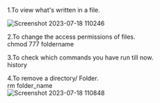 1.To view what's written in a file.  

![Screenshot 2023-07-18 110246](https://github.com/pardeshiumesh23/90DaysofDevOps/assets/138001374/a5efdec5-bae7-455a-99b7-326acf6c3f6e)

2.To change the access permissions of files.\
      chmod 777 foldername

3.To check which commands you have run till now.\
      history

4.To remove a directory/ Folder.\
      rm folder_name \
![Screenshot 2023-07-18 110848](https://github.com/pardeshiumesh23/90DaysofDevOps/assets/138001374/6ffab8aa-9850-4b92-be4e-496bf0cb41ad)
